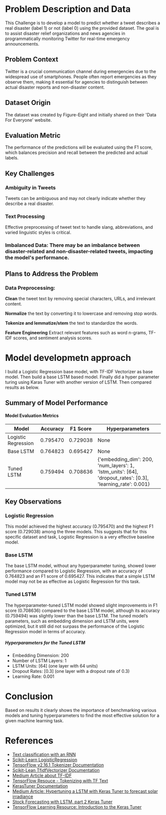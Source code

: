 # Problem Description and Data

This Challenge is to develop a model to predict whether a tweet describes a real disaster (label 1) or not (label 0) using the provided dataset. The goal is to assist disaster relief organizations and news agencies in programmatically monitoring Twitter for real-time emergency announcements.

## Problem Context

Twitter is a crucial communication channel during emergencies due to the widespread use of smartphones. People often report emergencies as they observe them, making it essential for agencies to distinguish between actual disaster reports and non-disaster content.

## Dataset Origin

The dataset was created by Figure-Eight and initially shared on their 'Data For Everyone' website.

## Evaluation Metric

The performance of the predictions will be evaluated using the F1 score, which balances precision and recall between the predicted and actual labels.

## Key Challenges
### Ambiguity in Tweets
Tweets can be ambiguous and may not clearly indicate whether they describe a real disaster.

### Text Processing

Effective preprocessing of tweet text to handle slang, abbreviations, and varied linguistic styles is critical.

### Imbalanced Data: There may be an imbalance between disaster-related and non-disaster-related tweets, impacting the model's performance.

## Plans to Address the Problem
### Data Preprocessing:

**Clean** the tweet text by removing special characters, URLs, and irrelevant content.

**Normalize** the text by converting it to lowercase and removing stop words.

**Tokenize and lemmatize/stem** the text to standardize the words.

**Feature Engineering** Extract relevant features such as word n-grams, TF-IDF scores, and sentiment analysis scores.

# Model developmetn approach
I build a Logistic Regression base model, with TF-IDF Vectorizer as base model.  Then build a base LSTM based model.  Finally did a hyper parameter turing using Karas Tuner with another version of LSTM.  Then compared results as below.

## Summary of Model Performance

#### Model Evaluation Metrics

| Model                | Accuracy | F1 Score | Hyperparameters                                                                                                                                                     |
|----------------------|----------|----------|---------------------------------------------------------------------------------------------------------------------------------------------------------------------|
| Logistic Regression  | 0.795470 | 0.729038 | None                                                                                                                                                                |
| Base LSTM            | 0.764823 | 0.695427 | None                                                                                                                                                                |
| Tuned LSTM           | 0.759494 | 0.708636 | {'embedding_dim': 200, 'num_layers': 1, 'lstm_units': [64], 'dropout_rates': [0.3], 'learning_rate': 0.001}                                                          |

## Key Observations

### Logistic Regression
This model achieved the highest accuracy (0.795470) and the highest F1 score (0.729038) among the three models. This suggests that for this specific dataset and task, Logistic Regression is a very effective baseline model.
  
### Base LSTM
The base LSTM model, without any hyperparameter tuning, showed lower performance compared to Logistic Regression, with an accuracy of 0.764823 and an F1 score of 0.695427. This indicates that a simple LSTM model may not be as effective as Logistic Regression for this task.

### Tuned LSTM
The hyperparameter-tuned LSTM model showed slight improvements in F1 score (0.708636) compared to the base LSTM model, although its accuracy (0.759494) was slightly lower than the base LSTM. The tuned model’s parameters, such as embedding dimension and LSTM units, were optimized, but it still did not surpass the performance of the Logistic Regression model in terms of accuracy.

##### Hyperparameters for the Tuned LSTM
  - Embedding Dimension: 200
  - Number of LSTM Layers: 1
  - LSTM Units: [64] (one layer with 64 units)
  - Dropout Rates: [0.3] (one layer with a dropout rate of 0.3)
  - Learning Rate: 0.001

# Conclusion

Based on results it clearly shows the importance of benchmarking various models and tuning hyperparameters to find the most effective solution for a given machine learning task.

# References


- [Text classification with an RNN](https://www.tensorflow.org/text/tutorials/text_classification_rnn)
- [Scikit-Learn LogisticRegression](https://scikit-learn.org/stable/modules/generated/sklearn.linear_model.LogisticRegression.html)
- [TensorFlow v2.16.1 Tokenizer Documentation](https://www.tensorflow.org/api_docs/python/tf/keras/preprocessing/text/Tokenizer)
- [Scikit-Lean TfidfVectorizer Documentation](https://scikit-learn.org/stable/modules/generated/sklearn.feature_extraction.text.TfidfVectorizer.html)
- [Medium Article about TF-IDF](https://medium.com/@cmukesh8688/tf-idf-vectorizer-scikit-learn-dbc0244a911a)
- [TensorFlow Resouce - Tokenizing with TF Text](https://www.tensorflow.org/text/guide/tokenizers)
- [KerasTuner Documentation](https://keras.io/keras_tuner/)
- [Medium Article: Hypertuning a LSTM with Keras Tuner to forecast solar irradiance](https://medium.com/analytics-vidhya/hypertuning-a-lstm-with-keras-tuner-to-forecast-solar-irradiance-7da7577e96eb)
- [Stock Forecasting with LSTM, part 2 Keras Tuner](https://kamran-afzali.github.io/posts/2022-02-20/tuner.html)
- [TensorFlow Learning Resource: Introduction to the Keras Tuner](https://www.tensorflow.org/tutorials/keras/keras_tuner)